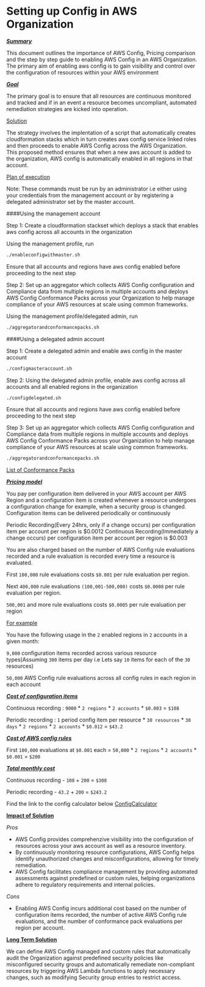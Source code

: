 # Setting up Config in AWS Organization

<ins>___Summary___</ins>

This document outlines the importance of AWS Config, Pricing comparison and the step by step guide to enabling AWS Config in an AWS Organization. The primary aim of enabling aws config is to gain visibility and control over the configuration of resources within your AWS environment

<ins>___Goal___</ins>

The primary goal is to ensure that all resources are continuous monitored and tracked and if in an event a resource becomes uncompliant, automated remediation strategies are kicked into operation.

<ins>Solution</ins>

The strategy involves the implentation of a script that automatically creates cloudformation stacks which in turn creates aws config service linked roles and then proceeds to enable AWS Config across the AWS Organization. This proposed method ensures that when a new aws account is added to the organization, AWS config is automatically enabled in all regions in that account.

<ins>Plan of execution</ins>

Note: These commands must be run by an administrator i.e either using your credentials from the management account or by registering a delegated administrator set by the master account.

####Using the management account

Step 1: Create a cloudformation stackset which deploys a stack that enables aws config across all accounts in the organization

Using the management profile, run 
```sh
./enableconfigwithmaster.sh
```

Ensure that all accounts and regions have aws config enabled before proceeding to the next step

Step 2: Set up an aggregator which collects AWS Config configuration and Compliance data from multiple regions in multiple accounts and deploys AWS Config Conformance Packs across your Organization to help manage compliance of your AWS resources at scale using common frameworks.

Using the management profile/delegated admin, run 
```sh
./aggregatorandconformancepacks.sh
```

####Using a delegated admin account

Step 1: Create a delegated admin and enable aws config in the master account

```sh
./configmasteraccount.sh
```

Step 2: Using the delegated admin profile, enable aws config across all accounts and all enabled regions in the organization
```sh
./configdelegated.sh
```

Ensure that all accounts and regions have aws config enabled before proceeding to the next step

Step 3: Set up an aggregator which collects AWS Config configuration and Compliance data from multiple regions in multiple accounts and deploys AWS Config Conformance Packs across your Organization to help manage compliance of your AWS resources at scale using common frameworks.

```sh
./aggregatorandconformancepacks.sh
```

[List of Conformance Packs](https://github.com/awslabs/aws-config-rules/tree/master/aws-config-conformance-packs)


<ins>___Pricing model___</ins>

You pay per configuration item delivered in your AWS account per AWS Region and a configuration item is created whenever a resource undergoes a configuration change for example, when a security group is changed. Configuration items can be delivered periodically or continuously

Periodic Recording(Every 24hrs, only if a change occurs) per configuration item per account per region is $0.0012
Continuous Recording(Immediately a change occurs) per configuration item per account per region is $0.003

You are also charged based on the number of AWS Config rule evaluations recorded and a rule evaluation is recorded every time a resource is evaluated.

First `100,000` rule evaluations costs `$0.001` per rule evaluation per region.

Next `400,000` rule evaluations `(100,001-500,000)` costs `$0.0008` per rule evaluation per region.

`500,001` and more rule evaluations costs `$0.0005` per rule evaluation per region

<ins>For example</ins>

You have the following usage in the `2` enabled regions in `2` accounts in a given month:

`9,000` configuration items recorded across various resource types(Assuming `300` items per day i.e Lets say `10` items for each of the `30` resources)

`50,000` AWS Config rule evaluations across all config rules in each region in each account

<ins>___Cost of configuration items___</ins>

Continuous recording : `9000` * `2 regions` * `2 accounts` * `$0.003` = `$108`

Periodic recording : `1` period config item per resource * `30 resources` * `30 days` * `2 regions` * `2 accounts` * `$0.012` = `$43.2`

<ins>___Cost of AWS config rules___</ins>

First `100,000` evaluations at `$0.001` each = `50,000` * `2 regions` * `2 accounts` * `$0.001` = `$200`

<ins>___Total monthly cost___</ins>

Continuous recording - `108` + `200` = `$308`

Periodic recording - `43.2` + `200` = `$243.2`

Find the link to the config calculator below
[ConfigCalculator](https://calculator.aws/#/createCalculator/Config)

<ins>__Impact of Solution__</ins>

_Pros_
- AWS Config provides comprehenzive visibility into the configuration of resources across your aws account as well as a resource inventory.
- By continuously monitoring resource configurations, AWS Config helps identify unauthorized changes and misconfigurations, allowing for timely remediation.
- AWS Config facilitates compliance management by providing automated assessments against predefined or custom rules, helping organizations adhere to regulatory requirements and internal policies.

_Cons_
- Enabling AWS Config incurs additional cost based on the number of configuration items recorded, the number of active AWS Config rule evaluations, and the number of conformance pack evaluations per region per account.

<ins>__Long Term Solution__</ins>

We can define AWS Config managed and custom rules that automatically audit the Organization against predefined security policies like misconfigured security groups and automatically remediate non-compliant resources by triggering AWS Lambda functions to apply necessary changes, such as modifying Security group entries to restrict access.